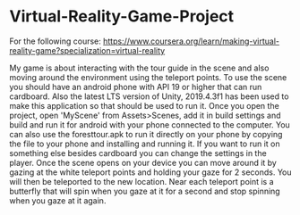 # Virtual-Reality-Game-Project
For the following course: https://www.coursera.org/learn/making-virtual-reality-game?specialization=virtual-reality

My game is about interacting with the tour guide in the scene and also moving around the environment using the teleport points. To use the scene you should have an android phone with API 19 or higher that can run cardboard. Also the latest LTS version of Unity, 2019.4.3f1 has been used to make this application so that should be used to run it. Once you open the project, open 'MyScene' from Assets>Scenes, add it in build settings and build and run it for android with your phone connected to the computer. You can also use the foresttour.apk to run it directly on your phone by copying the file to your phone and installing and running it. If you want to run it on something else besides cardboard you can change the settings in the player. Once the scene opens on your device you can move around it by gazing at the white teleport points and holding your gaze for 2 seconds. You will then be teleported to the new location. Near each teleport point is a butterfly that will spin when you gaze at it for a second and stop spinning when you gaze at it again.
